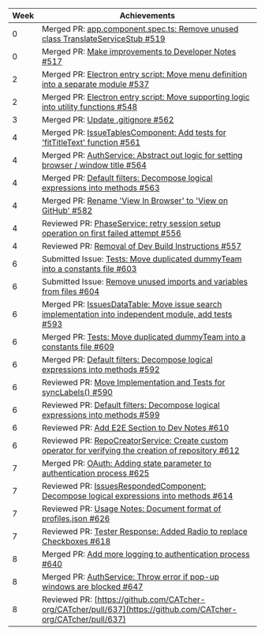 Week | Achievements
---- | ------------
0 | Merged PR: [app.component.spec.ts: Remove unused class TranslateServiceStub #519](https://github.com/CATcher-org/CATcher/pull/519)
0 | Merged PR: [Make improvements to Developer Notes #517](https://github.com/CATcher-org/CATcher/pull/517)
2 | Merged PR: [Electron entry script: Move menu definition into a separate module #537](https://github.com/CATcher-org/CATcher/pull/537)
2 | Merged PR: [Electron entry script: Move supporting logic into utility functions #548](https://github.com/CATcher-org/CATcher/pull/548)
3 | Merged PR: [Update .gitignore #562](https://github.com/CATcher-org/CATcher/pull/562)
4 | Merged PR: [IssueTablesComponent: Add tests for 'fitTitleText' function #561](https://github.com/CATcher-org/CATcher/pull/561)
4 | Merged PR: [AuthService: Abstract out logic for setting browser / window title #564](https://github.com/CATcher-org/CATcher/pull/564)
4 | Merged PR: [Default filters: Decompose logical expressions into methods #563](https://github.com/CATcher-org/CATcher/pull/563)
4 | Merged PR: [Rename 'View In Browser' to 'View on GitHub' #582](https://github.com/CATcher-org/CATcher/pull/582)
4 | Reviewed PR: [PhaseService: retry session setup operation on first failed attempt #556](https://github.com/CATcher-org/CATcher/pull/556)
4 | Reviewed PR: [Removal of Dev Build Instructions #557](https://github.com/CATcher-org/CATcher/pull/557)
6 | Submitted Issue: [Tests: Move duplicated dummyTeam into a constants file #603](https://github.com/CATcher-org/CATcher/issues/603)
6 | Submitted Issue: [Remove unused imports and variables from files #604](https://github.com/CATcher-org/CATcher/issues/604)
6 | Merged PR: [IssuesDataTable: Move issue search implementation into independent module, add tests #593](https://github.com/CATcher-org/CATcher/pull/593)
6 | Merged PR: [Tests: Move duplicated dummyTeam into a constants file #609](https://github.com/CATcher-org/CATcher/pull/609)
6 | Merged PR: [Default filters: Decompose logical expressions into methods #592](https://github.com/CATcher-org/CATcher/pull/592)
6 | Reviewed PR: [Move Implementation and Tests for syncLabels() #590](https://github.com/CATcher-org/CATcher/pull/590)
6 | Reviewed PR: [Default filters: Decompose logical expressions into methods #599](https://github.com/CATcher-org/CATcher/pull/599)
6 | Reviewed PR: [Add E2E Section to Dev Notes #610](https://github.com/CATcher-org/CATcher/pull/610)
6 | Reviewed PR: [RepoCreatorService: Create custom operator for verifying the creation of repository #612](https://github.com/CATcher-org/CATcher/pull/612)
7 | Merged PR: [OAuth: Adding state parameter to authentication process #625](https://github.com/CATcher-org/CATcher/pull/625)
7 | Reviewed PR: [IssuesRespondedComponent: Decompose logical expressions into methods #614](https://github.com/CATcher-org/CATcher/pull/614)
7 | Reviewed PR: [Usage Notes: Document format of profiles.json #626](https://github.com/CATcher-org/CATcher/pull/626)
7 | Reviewed PR: [Tester Response: Added Radio to replace Checkboxes #618](https://github.com/CATcher-org/CATcher/pull/618)
8 | Merged PR: [Add more logging to authentication process #640](https://github.com/CATcher-org/CATcher/pull/640)
8 | Merged PR: [AuthService: Throw error if pop-up windows are blocked #647](https://github.com/CATcher-org/CATcher/pull/647)
8 | Reviewed PR: [https://github.com/CATcher-org/CATcher/pull/637](https://github.com/CATcher-org/CATcher/pull/637)
